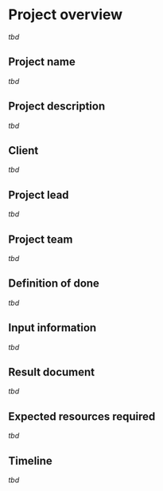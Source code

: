 # Project overview
*tbd*

## Project name
*tbd*

## Project description
*tbd*

## Client
*tbd*

## Project lead
*tbd*

## Project team
*tbd*

## Definition of done
*tbd*

## Input information
*tbd*

## Result document
*tbd*

## Expected resources required
*tbd*

## Timeline
*tbd*

